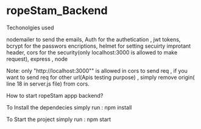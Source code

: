 # ropeStam_Backend

Techonolgies used

nodemailer to send the emails, 
Auth for the authetication , 
jwt tokens,
bcrypt for the passwors encriptions,
helmet for setting secuirty improtant header,
cors for the  security(only localhost:3000 is allowed to make request),
express ,
node



Note: only "http://localhost:3000"" is allowed in cors to send req , if you want to send req for other url(Apis testing purpose) , simply remove origin( line 18 in server.js file) from cors.


How to start ropeStam appp backend? 

To Install the dependecies simply run : npm install 

To Start the project simply run : npm start


